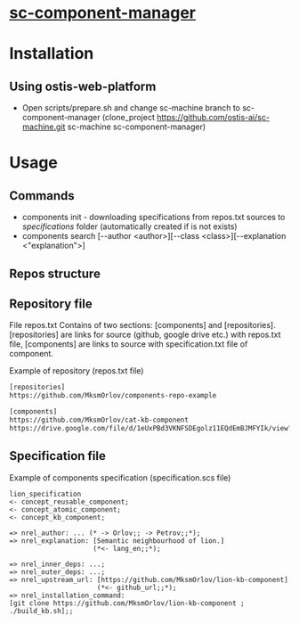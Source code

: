 # [sc-component-manager](https://docs.google.com/document/d/18IdwjANJfFpixAw82PFefkrjVBEgQKnLfWUAqH6LYnc/edit?usp=sharing)

# Installation
## Using ostis-web-platform
- Open scripts/prepare.sh and change sc-machine branch to sc-component-manager (clone_project https://github.com/ostis-ai/sc-machine.git sc-machine sc-component-manager)

# Usage
## Commands
- components init - downloading specifications from repos.txt sources to _specifications_ folder (automatically created if is not exists)
- components search [--author \<author\>][--class \<class\>][--explanation \<"explanation"\>]

## Repos structure
## Repository file
File repos.txt Contains of two sections: [components] and [repositories].
[repositories] are links for source (github, google drive etc.) with repos.txt file, [components] are links to source with specification.txt file of component.

Example of repository (repos.txt file)

```txt
[repositories]
https://github.com/MksmOrlov/components-repo-example

[components]
https://github.com/MksmOrlov/cat-kb-component
https://drive.google.com/file/d/1eUxPBd3VKNFSDEgolz11EQdEmBJMFYIk/view?usp=sharing
```

## Specification file
Example of components specification (specification.scs file)

``` scs
lion_specification
<- concept_reusable_component;
<- concept_atomic_component;
<- concept_kb_component;

=> nrel_author: ... (* -> Orlov;; -> Petrov;;*);
=> nrel_explanation: [Semantic neighbourhood of lion.]
                     (*<- lang_en;;*);

=> nrel_inner_deps: ...;
=> nrel_outer_deps: ...;
=> nrel_upstream_url: [https://github.com/MksmOrlov/lion-kb-component]
                      (*<- github_url;;*);
=> nrel_installation_command: 
[git clone https://github.com/MksmOrlov/lion-kb-component ; ./build_kb.sh];;
```
